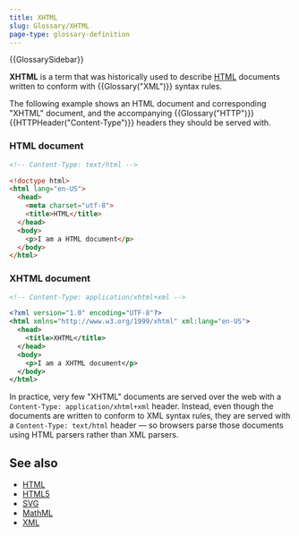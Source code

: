 ```yaml
---
title: XHTML
slug: Glossary/XHTML
page-type: glossary-definition
---
```


{{GlossarySidebar}}

**XHTML** is a term that was historically used to describe [HTML](/en-US/docs/Web/HTML) documents written to conform with {{Glossary("XML")}} syntax rules.

The following example shows an HTML document and corresponding "XHTML" document, and the accompanying {{Glossary("HTTP")}} {{HTTPHeader("Content-Type")}} headers they should be served with.

### HTML document

```html
<!-- Content-Type: text/html -->

<!doctype html>
<html lang="en-US">
  <head>
    <meta charset="utf-8">
    <title>HTML</title>
  </head>
  <body>
    <p>I am a HTML document</p>
  </body>
</html>
```

### XHTML document

```xml
<!-- Content-Type: application/xhtml+xml -->

<?xml version="1.0" encoding="UTF-8"?>
<html xmlns="http://www.w3.org/1999/xhtml" xml:lang="en-US">
  <head>
    <title>XHTML</title>
  </head>
  <body>
    <p>I am a XHTML document</p>
  </body>
</html>
```

In practice, very few "XHTML" documents are served over the web with a `Content-Type: application/xhtml+xml` header. Instead, even though the documents are written to conform to XML syntax rules, they are served with a `Content-Type: text/html` header — so browsers parse those documents using HTML parsers rather than XML parsers.

## See also

- [HTML](/en-US/docs/Glossary/HTML)
- [HTML5](/en-US/docs/Glossary/HTML5)
- [SVG](/en-US/docs/Glossary/SVG)
- [MathML](/en-US/docs/Glossary/MathML)
- [XML](/en-US/docs/Glossary/XML)
